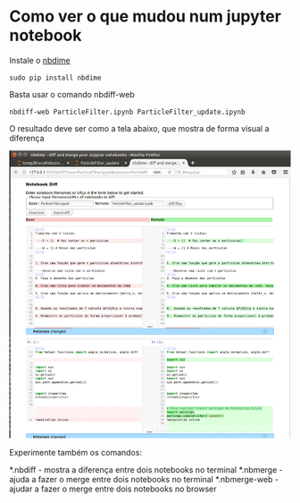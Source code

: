 # Como ver o que mudou num jupyter notebook

Instale o [nbdime](https://github.com/jupyter/nbdime) 

	sudo pip install nbdime


Basta usar o comando nbdiff-web

	nbdiff-web ParticleFilter.ipynb ParticleFilter_update.ipynb


O resultado deve ser como a tela abaixo, que mostra de forma visual a diferença 

![Comando nbdiff-web em execução](compare_notebooks_nbdiff_web.png)


Experimente também os comandos:

*.nbdiff - mostra a diferença entre dois notebooks no terminal
*.nbmerge - ajuda a fazer o merge entre dois notebooks no terminal
*.nbmerge-web - ajudar a fazer o merge entre dois notebooks no browser
